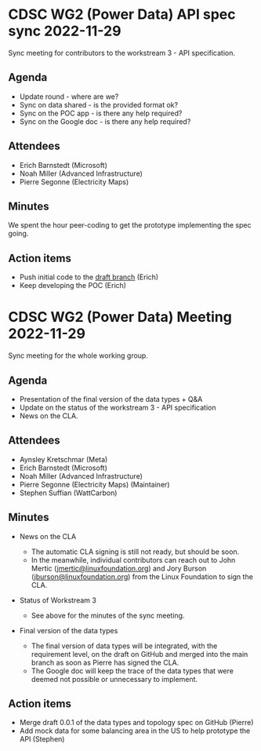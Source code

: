 # CDSC WG2 (Power Data) API spec sync 2022-11-29

Sync meeting for contributors to the workstream 3 - API specification.

## Agenda

* Update round - where are we?
* Sync on data shared - is the provided format ok?
* Sync on the POC app - is there any help required?
* Sync on the Google doc - is there any help required?

## Attendees

* Erich Barnstedt (Microsoft)
* Noah Miller (Advanced Infrastructure)
* Pierre Segonne (Electricity Maps)

## Minutes

We spent the hour peer-coding to get the prototype implementing the spec going.

## Action items

* Push initial code to the [draft branch](https://github.com/carbon-data-specification/Power-Systems-Data/tree/draft-api-0.0.1) (Erich)
* Keep developing the POC (Erich)

# CDSC WG2 (Power Data) Meeting 2022-11-29

Sync meeting for the whole working group.

## Agenda

* Presentation of the final version of the data types + Q&A
* Update on the status of the workstream 3 - API specification
* News on the CLA.

## Attendees

* Aynsley Kretschmar (Meta)
* Erich Barnstedt (Microsoft)
* Noah Miller (Advanced Infrastructure)
* Pierre Segonne (Electricity Maps) (Maintainer)
* Stephen Suffian (WattCarbon)

## Minutes

* News on the CLA
  * The automatic CLA signing is still not ready, but should be soon.
  * In the meanwhile, individual contributors can reach out to John Mertic (jmertic@linuxfoundation.org) and Jory Burson (jburson@linuxfoundation.org) from the Linux Foundation to sign the CLA.

* Status of Workstream 3
  * See above for the minutes of the sync meeting.

* Final version of the data types
  * The final version of data types will be integrated, with the requirement level, on the draft on GitHub and merged into the main branch as soon as Pierre has signed the CLA.
  * The Google doc will keep the trace of the data types that were deemed not possible or unnecessary to implement.

## Action items

* Merge draft 0.0.1 of the data types and topology spec on GitHub (Pierre)
* Add mock data for some balancing area in the US to help prototype the API (Stephen)
